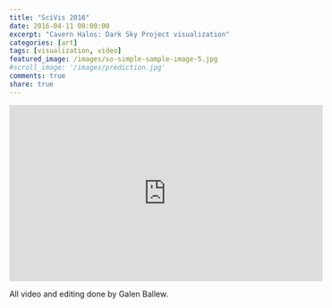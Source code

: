 ```yaml
---
title: "SciVis 2016"
date: 2016-04-11 00:00:00
excerpt: "Cavern Halos: Dark Sky Project visualization"
categories: [art]
tags: [visualization, video]
featured_image: /images/so-simple-sample-image-5.jpg 
#scroll_image: '/images/prediction.jpg'
comments: true
share: true
---
```


<iframe width="560" height="315" src="https://www.youtube.com/embed/ABQoDP1KRjA" frameborder="0" allowfullscreen></iframe>

All video and editing done by Galen Ballew.
